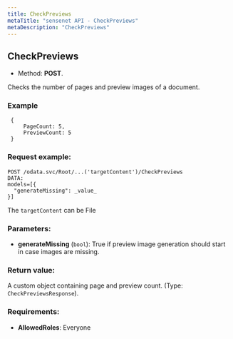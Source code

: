 ```yaml
---
title: CheckPreviews
metaTitle: "sensenet API - CheckPreviews"
metaDescription: "CheckPreviews"
---
```


## CheckPreviews
- Method: **POST**.

Checks the number of pages and preview images of a document.

### Example

``` 
 {
     PageCount: 5,
     PreviewCount: 5
 }
```

### Request example:

```
POST /odata.svc/Root/...('targetContent')/CheckPreviews
DATA:
models=[{
  "generateMissing": _value_
}]
```
The `targetContent` can be File
### Parameters:
- **generateMissing** (`bool`): True if preview image generation should start
 in case images are missing.

### Return value:
A custom object containing page and preview count. (Type: `CheckPreviewsResponse`).

### Requirements:
- **AllowedRoles**: Everyone

